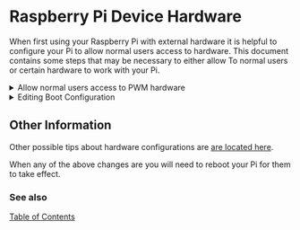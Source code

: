 # Raspberry Pi Device Hardware 

When first using your Raspberry Pi with external hardware it is helpful to configure your Pi to allow normal users access to hardware. This document contains some steps that may be necessary to either allow To normal users or certain hardware to work with your Pi.

<details>
  <summary>Allow normal users access to PWM hardware</summary>
  
Some [users have discussed](https://github.com/raspberrypi/linux/issues/1983) the problem of PWM hardware requiring root access. To fix this problem add the following to /etc/udev/rules.d/99-com.rules:

```console
SUBSYSTEM=="pwm*", PROGRAM="/bin/sh -c '\
        chown -R root:gpio /sys/class/pwm && chmod -R 770 /sys/class/pwm;\
        chown -R root:gpio /sys/devices/platform/soc/*.pwm/pwm/pwmchip* && chmod -R 770 /sys/devices/platform/soc/*.pwm/pwm/pwmchip*\
'"
```

</details>
<details>
  <summary>Editing Boot Configuration</summary>
  
In order for some devices and protocols to operate your will need to edit your /boot/config.txt to include these items:

```console
# turn on pwm one channel GPIO18
dtoverlay=pwm
# turn on spi and configure it
dtparam=spi=on
core_freq=250
core_freq_min=250
```

If you need a larger SPI size buffer, you can add this (or your preferred buffer size) to your /boot/cmdline.txt:


```console
spidev.bufsiz=65536
```

After rebooting you can check the SPI buffer size with: 

```console
cat /sys/module/spidev/parameters/bufsiz
```
</details>

## Other Information

Other possible tips about hardware configurations are [are located here](https://github.com/jgarff/rpi_ws281x).

When any of the above changes are you will need to reboot your Pi for them to take effect.

### See also

[Table of Contents](README.md)
